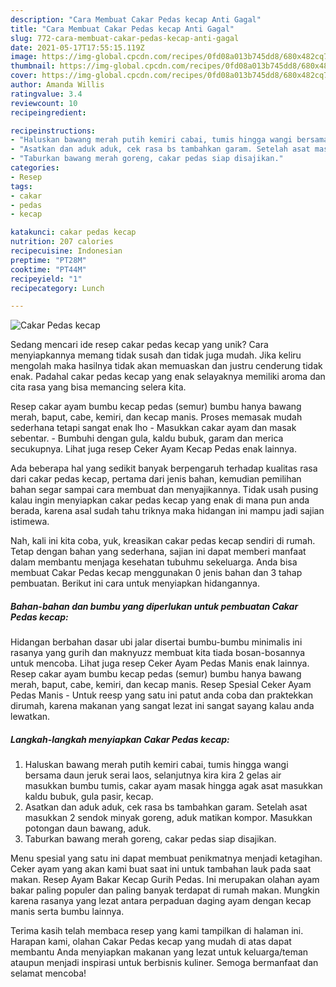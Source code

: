 ```yaml
---
description: "Cara Membuat Cakar Pedas kecap Anti Gagal"
title: "Cara Membuat Cakar Pedas kecap Anti Gagal"
slug: 772-cara-membuat-cakar-pedas-kecap-anti-gagal
date: 2021-05-17T17:55:15.119Z
image: https://img-global.cpcdn.com/recipes/0fd08a013b745dd8/680x482cq70/cakar-pedas-kecap-foto-resep-utama.jpg
thumbnail: https://img-global.cpcdn.com/recipes/0fd08a013b745dd8/680x482cq70/cakar-pedas-kecap-foto-resep-utama.jpg
cover: https://img-global.cpcdn.com/recipes/0fd08a013b745dd8/680x482cq70/cakar-pedas-kecap-foto-resep-utama.jpg
author: Amanda Willis
ratingvalue: 3.4
reviewcount: 10
recipeingredient:

recipeinstructions:
- "Haluskan bawang merah putih kemiri cabai, tumis hingga wangi bersama daun jeruk serai laos, selanjutnya kira kira 2 gelas air masukkan bumbu tumis, cakar ayam masak hingga agak asat masukkan kaldu bubuk, gula pasir, kecap."
- "Asatkan dan aduk aduk, cek rasa bs tambahkan garam. Setelah asat masukkan 2 sendok minyak goreng, aduk matikan kompor. Masukkan potongan daun bawang, aduk."
- "Taburkan bawang merah goreng, cakar pedas siap disajikan."
categories:
- Resep
tags:
- cakar
- pedas
- kecap

katakunci: cakar pedas kecap 
nutrition: 207 calories
recipecuisine: Indonesian
preptime: "PT28M"
cooktime: "PT44M"
recipeyield: "1"
recipecategory: Lunch

---
```



![Cakar Pedas kecap](https://img-global.cpcdn.com/recipes/0fd08a013b745dd8/680x482cq70/cakar-pedas-kecap-foto-resep-utama.jpg)

Sedang mencari ide resep cakar pedas kecap yang unik? Cara menyiapkannya memang tidak susah dan tidak juga mudah. Jika keliru mengolah maka hasilnya tidak akan memuaskan dan justru cenderung tidak enak. Padahal cakar pedas kecap yang enak selayaknya memiliki aroma dan cita rasa yang bisa memancing selera kita.

Resep cakar ayam bumbu kecap pedas (semur) bumbu hanya bawang merah, baput, cabe, kemiri, dan kecap manis. Proses memasak mudah sederhana tetapi sangat enak lho - Masukkan cakar ayam dan masak sebentar. - Bumbuhi dengan gula, kaldu bubuk, garam dan merica secukupnya. Lihat juga resep Ceker Ayam Kecap Pedas enak lainnya.

Ada beberapa hal yang sedikit banyak berpengaruh terhadap kualitas rasa dari cakar pedas kecap, pertama dari jenis bahan, kemudian pemilihan bahan segar sampai cara membuat dan menyajikannya. Tidak usah pusing kalau ingin menyiapkan cakar pedas kecap yang enak di mana pun anda berada, karena asal sudah tahu triknya maka hidangan ini mampu jadi sajian istimewa.


Nah, kali ini kita coba, yuk, kreasikan cakar pedas kecap sendiri di rumah. Tetap dengan bahan yang sederhana, sajian ini dapat memberi manfaat dalam membantu menjaga kesehatan tubuhmu sekeluarga. Anda bisa membuat Cakar Pedas kecap menggunakan 0 jenis bahan dan 3 tahap pembuatan. Berikut ini cara untuk menyiapkan hidangannya.

<!--inarticleads1-->

##### Bahan-bahan dan bumbu yang diperlukan untuk pembuatan Cakar Pedas kecap:



Hidangan berbahan dasar ubi jalar disertai bumbu-bumbu minimalis ini rasanya yang gurih dan maknyuzz membuat kita tiada bosan-bosannya untuk mencoba. Lihat juga resep Ceker Ayam Pedas Manis enak lainnya. Resep cakar ayam bumbu kecap pedas (semur) bumbu hanya bawang merah, baput, cabe, kemiri, dan kecap manis. Resep Spesial Ceker Ayam Pedas Manis - Untuk reesp yang satu ini patut anda coba dan praktekkan dirumah, karena makanan yang sangat lezat ini sangat sayang kalau anda lewatkan. 

<!--inarticleads2-->

##### Langkah-langkah menyiapkan Cakar Pedas kecap:

1. Haluskan bawang merah putih kemiri cabai, tumis hingga wangi bersama daun jeruk serai laos, selanjutnya kira kira 2 gelas air masukkan bumbu tumis, cakar ayam masak hingga agak asat masukkan kaldu bubuk, gula pasir, kecap.
1. Asatkan dan aduk aduk, cek rasa bs tambahkan garam. Setelah asat masukkan 2 sendok minyak goreng, aduk matikan kompor. Masukkan potongan daun bawang, aduk.
1. Taburkan bawang merah goreng, cakar pedas siap disajikan.


Menu spesial yang satu ini dapat membuat penikmatnya menjadi ketagihan. Ceker ayam yang akan kami buat saat ini untuk tambahan lauk pada saat makan. Resep Ayam Bakar Kecap Gurih Pedas. Ini merupakan olahan ayam bakar paling populer dan paling banyak terdapat di rumah makan. Mungkin karena rasanya yang lezat antara perpaduan daging ayam dengan kecap manis serta bumbu lainnya. 

Terima kasih telah membaca resep yang kami tampilkan di halaman ini. Harapan kami, olahan Cakar Pedas kecap yang mudah di atas dapat membantu Anda menyiapkan makanan yang lezat untuk keluarga/teman ataupun menjadi inspirasi untuk berbisnis kuliner. Semoga bermanfaat dan selamat mencoba!
